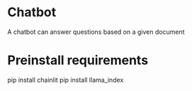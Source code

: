 # Chatbot
A chatbot can answer questions based on a given document

# Preinstall requirements
pip install chainlit
pip install llama_index

